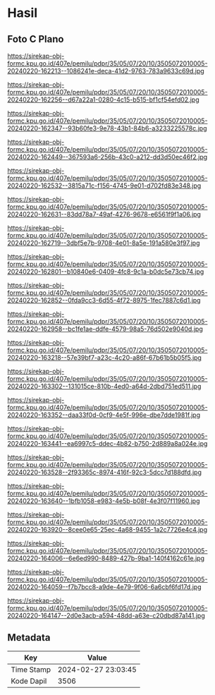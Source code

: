 # Hasil

## Foto C Plano

https://sirekap-obj-formc.kpu.go.id/407e/pemilu/pdpr/35/05/07/20/10/3505072010005-20240220-162213--1086241e-deca-41d2-9763-783a9633c69d.jpg

https://sirekap-obj-formc.kpu.go.id/407e/pemilu/pdpr/35/05/07/20/10/3505072010005-20240220-162256--d67a22a1-0280-4c15-b515-bf1cf54efd02.jpg

https://sirekap-obj-formc.kpu.go.id/407e/pemilu/pdpr/35/05/07/20/10/3505072010005-20240220-162347--93b60fe3-9e78-43b1-84b6-a3233225578c.jpg

https://sirekap-obj-formc.kpu.go.id/407e/pemilu/pdpr/35/05/07/20/10/3505072010005-20240220-162449--367593a6-256b-43c0-a212-dd3d50ec46f2.jpg

https://sirekap-obj-formc.kpu.go.id/407e/pemilu/pdpr/35/05/07/20/10/3505072010005-20240220-162532--3815a71c-f156-4745-9e01-d702fd83e348.jpg

https://sirekap-obj-formc.kpu.go.id/407e/pemilu/pdpr/35/05/07/20/10/3505072010005-20240220-162631--83dd78a7-49af-4276-9678-e6561f9f1a06.jpg

https://sirekap-obj-formc.kpu.go.id/407e/pemilu/pdpr/35/05/07/20/10/3505072010005-20240220-162719--3dbf5e7b-9708-4e01-8a5e-191a580e3f97.jpg

https://sirekap-obj-formc.kpu.go.id/407e/pemilu/pdpr/35/05/07/20/10/3505072010005-20240220-162801--b10840e6-0409-4fc8-9c1a-b0dc5e73cb74.jpg

https://sirekap-obj-formc.kpu.go.id/407e/pemilu/pdpr/35/05/07/20/10/3505072010005-20240220-162852--0fda9cc3-6d55-4f72-8975-1fec7887c6d1.jpg

https://sirekap-obj-formc.kpu.go.id/407e/pemilu/pdpr/35/05/07/20/10/3505072010005-20240220-162958--bc1fe1ae-ddfe-4579-98a5-76d502e9040d.jpg

https://sirekap-obj-formc.kpu.go.id/407e/pemilu/pdpr/35/05/07/20/10/3505072010005-20240220-163218--57e39bf7-a23c-4c20-a86f-67b61b5b05f5.jpg

https://sirekap-obj-formc.kpu.go.id/407e/pemilu/pdpr/35/05/07/20/10/3505072010005-20240220-163302--131015ce-810b-4ed0-a64d-2dbd751ed511.jpg

https://sirekap-obj-formc.kpu.go.id/407e/pemilu/pdpr/35/05/07/20/10/3505072010005-20240220-163352--daa33f0d-0cf9-4e5f-996e-dbe7dde1981f.jpg

https://sirekap-obj-formc.kpu.go.id/407e/pemilu/pdpr/35/05/07/20/10/3505072010005-20240220-163441--ea6997c5-ddec-4b82-b750-2d889a8a024e.jpg

https://sirekap-obj-formc.kpu.go.id/407e/pemilu/pdpr/35/05/07/20/10/3505072010005-20240220-163528--2f93365c-8974-416f-92c3-5dcc7d188dfd.jpg

https://sirekap-obj-formc.kpu.go.id/407e/pemilu/pdpr/35/05/07/20/10/3505072010005-20240220-163640--1bfb1058-e983-4e5b-b08f-4e3f07f11960.jpg

https://sirekap-obj-formc.kpu.go.id/407e/pemilu/pdpr/35/05/07/20/10/3505072010005-20240220-163920--8cee0e65-25ec-4a68-9455-1a2c7726e4c4.jpg

https://sirekap-obj-formc.kpu.go.id/407e/pemilu/pdpr/35/05/07/20/10/3505072010005-20240220-164006--6e6ed990-8489-427b-9ba1-140f4162c61e.jpg

https://sirekap-obj-formc.kpu.go.id/407e/pemilu/pdpr/35/05/07/20/10/3505072010005-20240220-164059--f7b7bcc8-a9de-4e79-9f06-6a6cbf6fd17d.jpg

https://sirekap-obj-formc.kpu.go.id/407e/pemilu/pdpr/35/05/07/20/10/3505072010005-20240220-164147--2d0e3acb-a594-48dd-a63e-c20dbd87a141.jpg


## Metadata

| Key        | Value               |
| ---------- | ------------------- |
| Time Stamp | 2024-02-27 23:03:45 |
| Kode Dapil | 3506                |



